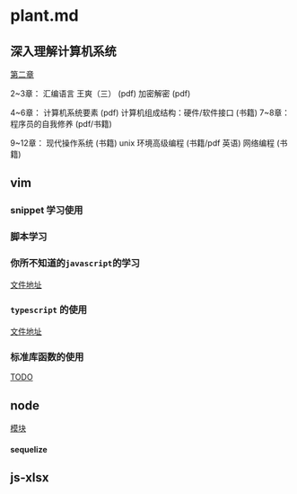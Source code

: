 plant.md
========

深入理解计算机系统
------------------

[第二章](./csapp/2/README.md)

2~3章：
汇编语言 王爽（三） (pdf)
加密解密 (pdf)

4~6章：
计算机系统要素 (pdf)
计算机组成结构：硬件/软件接口 (书籍)
7~8章：
程序员的自我修养 (pdf/书籍)

9~12章：
现代操作系统 (书籍)
unix 环境高级编程 (书籍/pdf 英语)
网络编程 (书籍)


vim
---

### snippet 学习使用

### 脚本学习

### 你所不知道的`javascript`的学习

[文件地址](./javascript.md)

### `typescript` 的使用

[文件地址](./typescript.md)

### 标准库函数的使用

[TODO](./TODO.md)

node
----

[模块](./module.md)

#### sequelize

js-xlsx
--------


